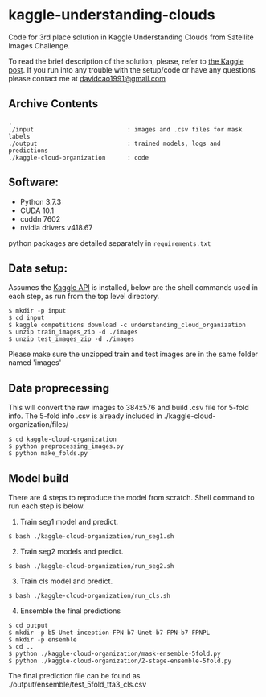 # kaggle-understanding-clouds
Code for 3rd place solution in Kaggle Understanding Clouds from Satellite Images Challenge.

To read the brief description of the solution, please, refer to [the Kaggle post](https://www.kaggle.com/c/understanding_cloud_organization/discussion/117949). If you run into any trouble with the setup/code or have any questions please contact me at davidcao1991@gmail.com

## Archive Contents
```
.
./input                          : images and .csv files for mask labels
./output                         : trained models, logs and predictions
./kaggle-cloud-organization      : code
```

## Software:
* Python 3.7.3
* CUDA 10.1
* cuddn 7602
* nvidia drivers v418.67

python packages are detailed separately in `requirements.txt`

## Data setup:
Assumes the [Kaggle API](https://github.com/Kaggle/kaggle-api) is installed, below are the shell commands used in each step, as run from the top level directory.
```
$ mkdir -p input
$ cd input
$ kaggle competitions download -c understanding_cloud_organization
$ unzip train_images_zip -d ./images
$ unzip test_images_zip -d ./images
```
Please make sure the unzipped train and test images are in the same folder named 'images'

## Data proprecessing
This will convert the raw images to 384x576 and build .csv file for 5-fold info. The 5-fold info .csv is already included in ./kaggle-cloud-organization/files/
```
$ cd kaggle-cloud-organization
$ python preprocessing_images.py
$ python make_folds.py
```

## Model build
There are 4 steps to reproduce the model from scratch. Shell command to run each step is below.
1. Train seg1 model and predict.
```
$ bash ./kaggle-cloud-organization/run_seg1.sh
```
2. Train seg2 models and predict.
```
$ bash ./kaggle-cloud-organization/run_seg2.sh
```
3. Train cls model and predict.
```
$ bash ./kaggle-cloud-organization/run_cls.sh
```
4. Ensemble the final predictions
```
$ cd output
$ mkdir -p b5-Unet-inception-FPN-b7-Unet-b7-FPN-b7-FPNPL
$ mkdir -p ensemble
$ cd ..
$ python ./kaggle-cloud-organization/mask-ensemble-5fold.py
$ python ./kaggle-cloud-organization/2-stage-ensemble-5fold.py
```
The final prediction file can be found as ./output/ensemble/test_5fold_tta3_cls.csv
